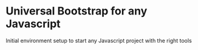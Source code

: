 Universal Bootstrap for any Javascript
====================

Initial environment setup to start any Javascript project with the right tools

